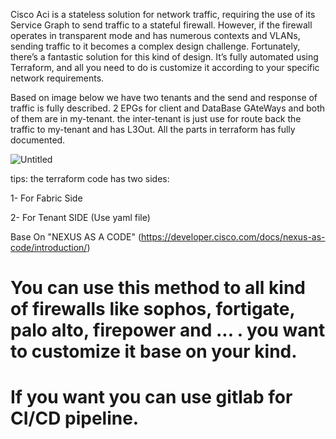 Cisco Aci is a stateless solution for network traffic, requiring the use of its Service Graph to send traffic to a stateful firewall. However, if the firewall operates in transparent mode and has numerous contexts and VLANs, sending traffic to it becomes a complex design challenge.
Fortunately, there’s a fantastic solution for this kind of design. It’s fully automated using Terraform, and all you need to do is customize it according to your specific network requirements.

Based on image below we have two tenants and the send and response of traffic is fully described. 2 EPGs for client and DataBase GAteWays and both of them are in my-tenant. the inter-tenant is just use for route back the traffic to my-tenant and has L3Out. All the parts in terraform has fully documented.

![Untitled](https://github.com/user-attachments/assets/3a011c87-4631-4d61-be8a-1158b93968a9)

tips:
the terraform code has two sides:

1- For Fabric Side

2- For Tenant SIDE (Use yaml file)

Base On "NEXUS AS A CODE" (https://developer.cisco.com/docs/nexus-as-code/introduction/)

# You can use this method to all kind of firewalls like sophos, fortigate, palo alto, firepower and ... . you want to customize it base on your kind.

# If you want you can use gitlab for CI/CD pipeline.
